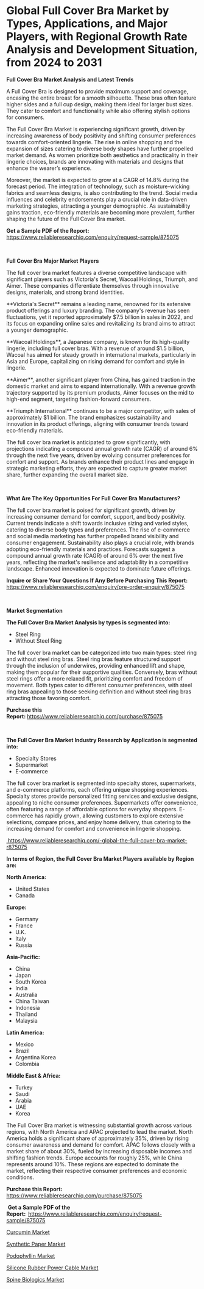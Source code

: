 <p><h1>Global Full Cover Bra Market by Types, Applications, and Major Players, with Regional Growth Rate Analysis and Development Situation, from 2024 to 2031</h1></p><p><strong>Full Cover Bra Market Analysis and Latest Trends</strong></p>
<p><p>A Full Cover Bra is designed to provide maximum support and coverage, encasing the entire breast for a smooth silhouette. These bras often feature higher sides and a full cup design, making them ideal for larger bust sizes. They cater to comfort and functionality while also offering stylish options for consumers.</p><p>The Full Cover Bra Market is experiencing significant growth, driven by increasing awareness of body positivity and shifting consumer preferences towards comfort-oriented lingerie. The rise in online shopping and the expansion of sizes catering to diverse body shapes have further propelled market demand. As women prioritize both aesthetics and practicality in their lingerie choices, brands are innovating with materials and designs that enhance the wearer’s experience.</p><p>Moreover, the market is expected to grow at a CAGR of 14.8% during the forecast period. The integration of technology, such as moisture-wicking fabrics and seamless designs, is also contributing to the trend. Social media influences and celebrity endorsements play a crucial role in data-driven marketing strategies, attracting a younger demographic. As sustainability gains traction, eco-friendly materials are becoming more prevalent, further shaping the future of the Full Cover Bra market.</p></p>
<p><strong>Get a Sample PDF of the Report:&nbsp;</strong> <a href="https://www.reliableresearchiq.com/enquiry/request-sample/875075">https://www.reliableresearchiq.com/enquiry/request-sample/875075</a></p>
<p>&nbsp;</p>
<p><strong>Full Cover Bra Major Market Players</strong></p>
<p><p>The full cover bra market features a diverse competitive landscape with significant players such as Victoria's Secret, Wacoal Holdings, Triumph, and Aimer. These companies differentiate themselves through innovative designs, materials, and strong brand identities.</p><p>**Victoria's Secret** remains a leading name, renowned for its extensive product offerings and luxury branding. The company's revenue has seen fluctuations, yet it reported approximately $7.5 billion in sales in 2022, and its focus on expanding online sales and revitalizing its brand aims to attract a younger demographic. </p><p>**Wacoal Holdings**, a Japanese company, is known for its high-quality lingerie, including full cover bras. With a revenue of around $1.5 billion, Wacoal has aimed for steady growth in international markets, particularly in Asia and Europe, capitalizing on rising demand for comfort and style in lingerie.</p><p>**Aimer**, another significant player from China, has gained traction in the domestic market and aims to expand internationally. With a revenue growth trajectory supported by its premium products, Aimer focuses on the mid to high-end segment, targeting fashion-forward consumers.</p><p>**Triumph International** continues to be a major competitor, with sales of approximately $1 billion. The brand emphasizes sustainability and innovation in its product offerings, aligning with consumer trends toward eco-friendly materials.</p><p>The full cover bra market is anticipated to grow significantly, with projections indicating a compound annual growth rate (CAGR) of around 6% through the next five years, driven by evolving consumer preferences for comfort and support. As brands enhance their product lines and engage in strategic marketing efforts, they are expected to capture greater market share, further expanding the overall market size.</p></p>
<p>&nbsp;</p>
<p><strong>What Are The Key Opportunities For Full Cover Bra Manufacturers?</strong></p>
<p><p>The full cover bra market is poised for significant growth, driven by increasing consumer demand for comfort, support, and body positivity. Current trends indicate a shift towards inclusive sizing and varied styles, catering to diverse body types and preferences. The rise of e-commerce and social media marketing has further propelled brand visibility and consumer engagement. Sustainability also plays a crucial role, with brands adopting eco-friendly materials and practices. Forecasts suggest a compound annual growth rate (CAGR) of around 6% over the next five years, reflecting the market's resilience and adaptability in a competitive landscape. Enhanced innovation is expected to dominate future offerings.</p></p>
<p><strong>Inquire or Share Your Questions If Any Before Purchasing This Report:</strong> <a href="https://www.reliableresearchiq.com/enquiry/pre-order-enquiry/875075">https://www.reliableresearchiq.com/enquiry/pre-order-enquiry/875075</a></p>
<p>&nbsp;</p>
<p><strong>Market Segmentation</strong></p>
<p><strong>The Full Cover Bra Market Analysis by types is segmented into:</strong></p>
<p><ul><li>Steel Ring</li><li>Without Steel Ring</li></ul></p>
<p><p>The full cover bra market can be categorized into two main types: steel ring and without steel ring bras. Steel ring bras feature structured support through the inclusion of underwires, providing enhanced lift and shape, making them popular for their supportive qualities. Conversely, bras without steel rings offer a more relaxed fit, prioritizing comfort and freedom of movement. Both types cater to different consumer preferences, with steel ring bras appealing to those seeking definition and without steel ring bras attracting those favoring comfort.</p></p>
<p><strong>Purchase this Report:&nbsp;</strong><a href="https://www.reliableresearchiq.com/purchase/875075">https://www.reliableresearchiq.com/purchase/875075</a></p>
<p>&nbsp;</p>
<p><strong>The Full Cover Bra Market Industry Research by Application is segmented into:</strong></p>
<p><ul><li>Specialty Stores</li><li>Supermarket</li><li>E-commerce</li></ul></p>
<p><p>The full cover bra market is segmented into specialty stores, supermarkets, and e-commerce platforms, each offering unique shopping experiences. Specialty stores provide personalized fitting services and exclusive designs, appealing to niche consumer preferences. Supermarkets offer convenience, often featuring a range of affordable options for everyday shoppers. E-commerce has rapidly grown, allowing customers to explore extensive selections, compare prices, and enjoy home delivery, thus catering to the increasing demand for comfort and convenience in lingerie shopping.</p></p>
<p><a href="https://www.reliableresearchiq.com/-global-the-full-cover-bra-market-r875075">&nbsp;https://www.reliableresearchiq.com/-global-the-full-cover-bra-market-r875075</a></p>
<p><strong>In terms of Region, the Full Cover Bra Market Players available by Region are:</strong></p>
<p>
    <p> <strong> North America: </strong>
        <ul>
            <li>United States</li>
            <li>Canada</li>
        </ul>
        </p> 
    <p> <strong> Europe: </strong>
        <ul>
            <li>Germany</li>
            <li>France</li>
            <li>U.K.</li>
            <li>Italy</li>
            <li>Russia</li>
        </ul>
        </p> 
    <p> <strong> Asia-Pacific: </strong>
        <ul>
            <li>China</li>
            <li>Japan</li>
            <li>South Korea</li>
            <li>India</li>
            <li>Australia</li>
            <li>China Taiwan</li>
            <li>Indonesia</li>
            <li>Thailand</li>
            <li>Malaysia</li>
        </ul>
        </p> 
    <p> <strong> Latin America: </strong>
        <ul>
            <li>Mexico</li>
            <li>Brazil</li>
            <li>Argentina Korea</li>
            <li>Colombia</li>
        </ul>
        </p> 
    <p> <strong> Middle East & Africa: </strong>
        <ul>
            <li>Turkey</li>
            <li>Saudi</li>
            <li>Arabia</li>
            <li>UAE</li>
            <li>Korea</li>
        </ul>
    </p>
    </p>
<p><p>The Full Cover Bra market is witnessing substantial growth across various regions, with North America and APAC projected to lead the market. North America holds a significant share of approximately 35%, driven by rising consumer awareness and demand for comfort. APAC follows closely with a market share of about 30%, fueled by increasing disposable incomes and shifting fashion trends. Europe accounts for roughly 25%, while China represents around 10%. These regions are expected to dominate the market, reflecting their respective consumer preferences and economic conditions.</p></p>
<p><strong>Purchase this Report: </strong><a href="https://www.reliableresearchiq.com/purchase/875075">https://www.reliableresearchiq.com/purchase/875075</a></p>
<p>&nbsp;<strong>Get a Sample PDF of the Report:&nbsp;&nbsp;</strong><a href="https://www.reliableresearchiq.com/enquiry/request-sample/875075">https://www.reliableresearchiq.com/enquiry/request-sample/875075</a></p>
<p><strong></strong></p>
<p><p><a href="https://www.linkedin.com/pulse/curcumin-market-share-analysis-growth-trends-forecasts-period-i6mvf?trackingId=yrNJhUsApESAAXeA5TVqxw%3D%3D">Curcumin Market</a></p><p><a href="https://www.linkedin.com/pulse/deep-dive-synthetic-paper-market-itstrends-segmentation-competitive-n2auf?trackingId=T%2Fg3PzICQpyxHhc1ZBCYog%3D%3D">Synthetic Paper Market</a></p><p><a href="https://www.linkedin.com/pulse/exploring-podophyllin-market-dynamics-revenue-anal-trend-insights-oiwjf?trackingId=bCEb7kd0TNG92qzpug9pVw%3D%3D">Podophyllin Market</a></p><p><a href="https://www.linkedin.com/pulse/silicone-rubber-power-cable-industry-analysis-report-its-market-nsxbf?trackingId=K7nxI9M9QNSBOXHdYx6iSg%3D%3D">Silicone Rubber Power Cable Market</a></p><p><a href="https://www.linkedin.com/pulse/global-spine-biologics-market-share-growth-opportunities-wk6le?trackingId=zT9%2FDGBASyuHVSTT0TSP5w%3D%3D">Spine Biologics Market</a></p></p>